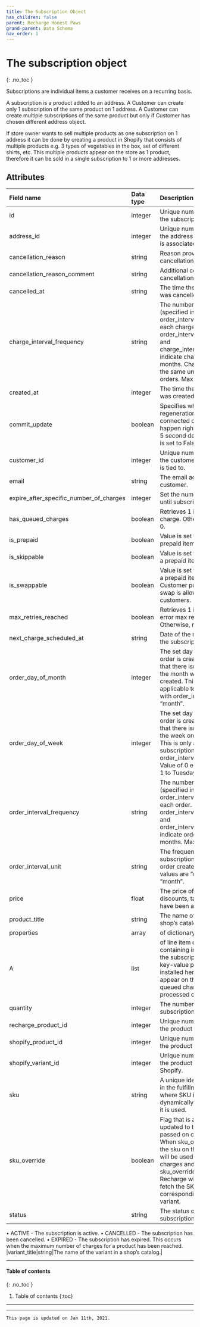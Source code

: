 ```yaml
---
title: The Subscription Object
has_children: false
parent: Recharge Honest Paws
grand-parent: Data Schema
nav_order: 1
---
```

# The subscription object
{: .no_toc }

Subscriptions are individual items a customer receives on a recurring basis.

A subscription is a product added to an address. A Customer can create only 1 subscription of the same product on 1 address. A Customer can create multiple subscriptions of the same product but only if Customer has chosen different address object.

If store owner wants to sell multiple products as one subscription on 1 address it can be done by creating a product in Shopify that consists of multiple products e.g. 3 types of vegetables in the box, set of different shirts, etc. This multiple products appear on the store as 1 product, therefore it can be sold in a single subscription to 1 or more addresses.

## Attributes
|Field name |Data type |Description |
|:----------|:---------|:-----------| 
|id|integer|Unique numeric identifier for the subscription.|
|address_id|integer|Unique numeric identifier for the address the subscription is associated with.|
|cancellation_reason|string|Reason provided for cancellation.|
|cancellation_reason_comment|string|Additional comment for cancellation.|
|cancelled_at|string|The time the subscription was cancelled.|
|charge_interval_frequency|string|The number of units (specified in order_interval_unit) between each charge. For example, order_interval_unit=month and charge_interval_frequency=3, indicate charge every 3 months. Charges must use the same unit types as orders. Max value: 1000|
|created_at|integer|The time the subscription was created.|
|commit_update|boolean|Specifies whether the regeneration of the connected charge should happen right away, or after a 5 second delay (when value is set to False).|
|customer_id|integer|Unique numeric identifier for the customer the subscription is tied to.|
|email|string|The email address of the customer.|
|expire_after_specific_number_of_charges|integer|Set the number of charges until subscription expires.|
|has_queued_charges|boolean|Retrieves 1 if there is queued charge. Otherwise, retrieves 0.|
|is_prepaid|boolean|Value is set to True if it is a prepaid item.|
|is_skippable|boolean|Value is set to True if it is not a prepaid item|
|is_swappable|boolean|Value is set to True if it is not a prepaid item and if in Customer portal settings swap is allowed for customers.|
|max_retries_reached|boolean|Retrieves 1 if charge has an error max retries reached. Otherwise, retrieves 0.|
|next_charge_scheduled_at|string|Date of the next charge for the subscription.|
|order_day_of_month|integer|The set day of the month order is created. Default is that there isn’t a strict day of the month when the order is created. This is only applicable to subscriptions with order_interval_unit = “month”.|
|order_day_of_week|integer|The set day of the week order is created. Default is that there isn’t a strict day of the week order is created. This is only applicable to subscriptions with order_interval_unit = “week”. Value of 0 equals to Monday, 1 to Tuesday etc.|
|order_interval_frequency|string|The number of units (specified in order_interval_unit) between each order. For example, order_interval_unit=month and order_interval_frequency=3, indicate order every 3 months. Max value: 1000|
|order_interval_unit|string|The frequency which a subscription should have the order created with. Valid values are “day”,“week”, and “month”.|
|price|float|The price of the item before discounts, taxes, or shipping have been applied.|
|product_title|string|The name of the product in a shop’s catalog.|
|properties|array|of dictionary objects|
|A|list|of line item objects, each one containing information about the subscription. Custom key-value pairs can be installed here, they will appear on the connected queued charge and after it is processed on the order itself.|
|quantity|integer|The number of items in the subscription.|
|recharge_product_id|integer|Unique number identifier of the product in ReCharge.|
|shopify_product_id|integer|Unique number identifier of the product in Shopify.|
|shopify_variant_id|integer|Unique number identifier of the product variant in Shopify.|
|sku|string|A unique identifier of the item in the fulfillment. In cases where SKU is blank, it will be dynamically pulled whenever it is used.|
|sku_override|boolean|Flag that is automatically updated to true when SKU is passed on create or update. When sku_override is true, the sku on the subscription will be used to generate charges and orders. When sku_override is false, Recharge will dynamically fetch the SKU from the corresponding shopify variant.|
|status|string|The status of the subscription. Valid values:
• ACTIVE - The subscription is active.
• CANCELLED - The subscription has been cancelled.
• EXPIRED - The subscription has expired. This occurs when the maximum number of charges for a product has been reached.
|variant_title|string|The name of the variant in a shop’s catalog.|

---

#### Table of contents
{: .no_toc }

1. Table of contents
{:toc}

---



---
```
This page is updated on Jan 11th, 2021.
```
